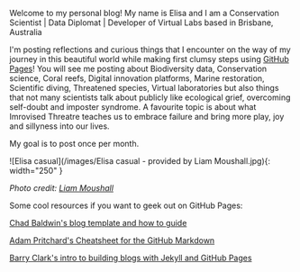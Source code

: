 Welcome to my personal blog! 
My name is Elisa and I am a Conservation Scientist | Data Diplomat | Developer of Virtual Labs based in Brisbane, Australia

I'm posting reflections and curious things that I encounter on the way of my journey in this beautiful world while making first clumsy steps using [GitHub Pages](https://docs.github.com/en/pages/quickstart "Intro to using GitHub Pages")! You will see me posting about Biodiversity data, Conservation science, Coral reefs, Digital innovation platforms, Marine restoration, Scientific diving, Threatened species, Virtual laboratories but also things that not many scientists talk about publicly like ecological grief, overcoming self-doubt and imposter syndrome. A favourite topic is about what Imrovised Threatre teaches us to embrace failure and bring more play, joy and sillyness into our lives.

My goal is to post once per month.

![Elisa casual](/images/Elisa casual - provided by Liam Moushall.jpg){: width="250" }

*Photo credit: [Liam Moushall](https://liam-designs.com/)*


Some cool resources if you want to geek out on GitHub Pages:

[Chad Baldwin's blog template and how to guide](https://chadbaldwin.net/2021/03/14/how-to-build-a-sql-blog.html)

[Adam Pritchard's Cheatsheet for the GitHub Markdown](https://github.com/adam-p/markdown-here/wiki/Markdown-Cheatsheet)

[Barry Clark's intro to building blogs with Jekyll and GitHub Pages](https://www.smashingmagazine.com/2014/08/build-blog-jekyll-github-pages/)

